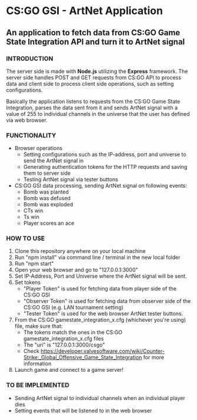 # CS:GO GSI - ArtNet Application

## An application to fetch data from CS:GO Game State Integration API and turn it to ArtNet signal

### INTRODUCTION

The server side is made with **Node.js** utilizing the **Express** framework. The server side handles POST and GET requests from CS:GO API to process data and client side to process client side operations, such as setting configurations.

Basically the application listens to requests from the CS:GO Game State Integration, parses the data sent from it and sends ArtNet signal with a value of 255 to individual channels in the universe that the user has defined via web browser.

### FUNCTIONALITY

- Browser operations
  - Setting configurations such as the IP-address, port and universe to send the ArtNet signal in
  - Generating authentication tokens for the HTTP requests and saving them to server side
  - Testing ArtNet signal via tester buttons
- CS:GO GSI data processing, sending ArtNet signal on following events:
  - Bomb was planted
  - Bomb was defused
  - Bomb was exploded
  - CTs win
  - Ts win
  - Player scores an ace

### HOW TO USE

1. Clone this repository anywhere on your local machine
2. Run "npm install" via command line / terminal in the new local folder
3. Run "npm start"
4. Open your web browser and go to "127.0.0.1:3000"
5. Set IP-Address, Port and Universe where the ArtNet signal will be sent.
6. Set tokens
   - "Player Token" is used for fetching data from player side of the CS:GO GSI
   - "Observer Token" is used for fetching data from observer side of the CS:GO GSI (e.g. LAN tournament setting)
   - "Tester Token" is used for the web browser ArtNet tester buttons.
7. From the CS:GO gamestate_integration_x.cfg (whichever you're using) file, make sure that:
   - The tokens match the ones in the CS:GO gamestate_integration_x.cfg files
   - The "uri" is "127.0.0.1:3000/csgo" 
   - Check https://developer.valvesoftware.com/wiki/Counter-Strike:_Global_Offensive_Game_State_Integration for more information
8. Launch game and connect to a game server!

### TO BE IMPLEMENTED
- Sending ArtNet signal to individual channels when an individual player dies
- Setting events that will be listened to in the web browser